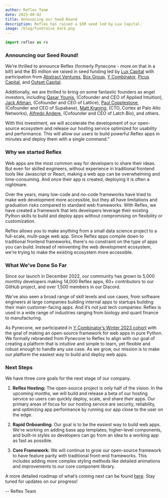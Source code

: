```yaml
---
author: Reflex Team
date: 2023-08-02
title: Announcing our Seed Round
description: Reflex has raised a $5M seed led by Lux Capital.
image: /blog/fundraise_dark.png
---
```


```python exec
import reflex as rx
```

### Announcing our Seed Round!

We’re thrilled to announce Reflex (formerly Pynecone - more on that in a bit!) and the $5 million we raised in seed funding led by [Lux Capital](https://www.luxcapital.com) with participation from [Abstract Ventures](https://www.abstractvc.com), [Box Group]("https://www.boxgroup.com), [Y Combinator]("https://www.ycombinator.com), [Picus Capital](https://www.picuscap.com), and [Outset Capital](https://www.outsetcapital.com).

Additionally, we are thrilled to bring on some fantastic founders as angel investors, including [Qasar Younis](https://www.linkedin.com/in/qasar/), (Cofounder and CEO of Applied Intuition), [Jack Altman]( https://www.linkedin.com/in/jackealtman/), (Cofounder and CEO of Lattice), [Paul Copplestone](https://www.linkedin.com/in/paulcopplestone/), (Cofounder and CEO of Supabase), [Matt Kraning](https://www.linkedin.com/in/matt-kraning/), (CTO, Cortex at Palo Alto Networks), [Alfredo Andere](https://www.linkedin.com/in/alfredoandere/), (Cofounder and CEO of Latch Bio), and others.

With this investment, we will accelerate the development of our open-source ecosystem and release our hosting service optimized for usability and performance. This will allow our users to build powerful Reflex apps in minutes and deploy them with a single command."


### Why we started Reflex

Web apps are the most common way for developers to share their ideas. But even for skilled engineers, without experience in traditional frontend tools like Javascript or React, making a web app can be overwhelming and time-consuming.
And once their app is created, deploying it is often a nightmare.

Over the years, many low-code and no-code frameworks have tried to make web development more accessible, but they all have limitations and graduation risks compared to standard web frameworks.
With Reflex, we have created a framework that lets developers leverage their existing Python skills to build and deploy apps without compromising on flexibility or customization.

Reflex allows you to make anything from a small data science project to a full-scale, multi-page web app.
Since Reflex apps compile down to traditional frontend frameworks, there's no constraint on the type of apps you can build.
Instead of reinventing the web development ecosystem, we're trying to make the existing ecosystem more accessible.


### What We’ve Done So Far

Since our launch in December 2022, our community has grown to 5,000 monthly developers making 14,000 Reflex apps, 60+ contributors to our GitHub project, and over 1,500 members in our Discord.

We've also seen a broad range of skill levels and use cases, from software engineers at large companies building internal apps to startups building their main customer-facing apps.
And it’s not just tech companies: Reflex is used in a wide range of industries ranging from biology and quant finance to manufacturing.

As Pynecone, we participated in [Y Combinator’s Winter 2023 cohort](https://www.ycombinator.com/companies/reflex) with the goal of making an open-source framework for web apps in pure Python.
We formally rebranded from Pynecone to Reflex to align with our goal of creating a platform that is intuitive and simple to learn, yet flexible and robust enough to handle any use case.
As we grow, our mission is to make our platform the easiest way to build and deploy web apps.


### Next Steps

We have three core goals for the next stage of our company.

1. **Reflex Hosting:**
The open-source project is only half of the vision.
In the upcoming months, we will build and release a beta of our hosting service so users can quickly deploy, scale, and share their apps. Our primary areas of focus for our hosting service are security, reliability, and optimizing app performance by running our app close to the user on the edge.

2. **Rapid Onboarding:**
Our goal is to be the easiest way to build web apps. We're working on adding base app templates, higher-level components, and built-in styles so developers can go from an idea to a working app as fast as possible.

3. **Core Framework:**
We will continue to grow our open-source framework to have feature parity with traditional front-end frameworks.
This includes adding more complex styling methods like detailed animations and improvements to our core component library.  

A more detailed roadmap of what’s coming next can be found [here](https://reflex-dev.notion.site/d1b60926ced14914bdbb42547ac84e50?v=723e0afc57294e40961d177aa691ee37).
Stay tuned for updates on our progress!

-- Reflex Team
